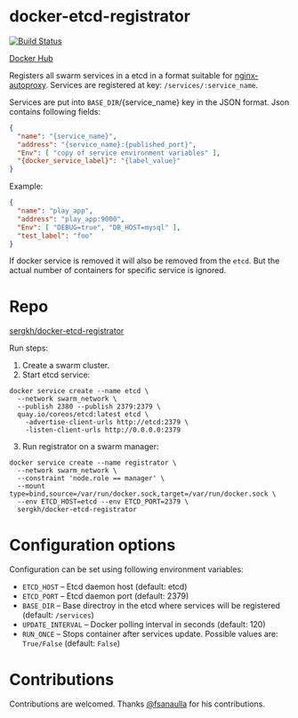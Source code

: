 # docker-etcd-registrator

[![Build Status](https://travis-ci.org/sergkh/docker-etcd-registrator.svg?branch=master)](https://travis-ci.org/sergkh/docker-etcd-registrator)

[Docker Hub](https://hub.docker.com/r/sergkh/docker-etcd-registrator/)

Registers all swarm services in a etcd in a format suitable for [nginx-autoproxy](https://hub.docker.com/r/sergkh/nginx-autoproxy/). Services are registered at key: `/services/:service_name`.

Services are put into `BASE_DIR`/{service_name} key in the JSON format. Json contains following fields:

```json
{
  "name": "{service_name}",
  "address": "{service_name}:{published_port}",
  "Env": [ "copy of service environment variables" ],
  "{docker_service_label}": "{label_value}"
}
```

Example:

```json
{
  "name": "play_app",
  "address": "play_app:9000",
  "Env": [ "DEBUG=true", "DB_HOST=mysql" ],
  "test_label": "foo"
}
```

If docker service is removed it will also be removed from the `etcd`. But the actual number of containers for specific service is ignored.

# Repo
[sergkh/docker-etcd-registrator](https://github.com/sergkh/docker-etcd-registrator)

Run steps:
1. Create a swarm cluster.
2. Start etcd service:
```
docker service create --name etcd \
  --network swarm_network \
  --publish 2380 --publish 2379:2379 \ 
  quay.io/coreos/etcd:latest etcd \
    -advertise-client-urls http://etcd:2379 \
    -listen-client-urls http://0.0.0.0:2379
```

3. Run registrator on a swarm manager:

```
docker service create --name registrator \
  --network swarm_network \
  --constraint 'node.role == manager' \
  --mount type=bind,source=/var/run/docker.sock,target=/var/run/docker.sock \
  --env ETCD_HOST=etcd --env ETCD_PORT=2379 \
  sergkh/docker-etcd-registrator
```

# Configuration options

Configuration can be set using following environment variables:

* `ETCD_HOST` – Etcd daemon host (default: etcd)
* `ETCD_PORT` – Etcd daemon port (default: 2379)
* `BASE_DIR`  – Base directroy in the etcd where services will be registered (default: `/services`)
* `UPDATE_INTERVAL` – Docker polling interval in seconds (default: 120)
* `RUN_ONCE` – Stops container after services update. Possible values are: `True/False` (default: `False`)

# Contributions

Contributions are welcomed. Thanks [@fsanaulla](https://github.com/fsanaulla) for his contributions.

